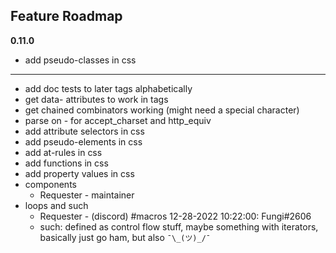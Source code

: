 ## Feature Roadmap

__**0.11.0**__

- add pseudo-classes in css

---
- add doc tests to later tags alphabetically
- get data- attributes to work in tags
- get chained combinators working (might need a special character)
- parse on - for accept_charset and http_equiv
- add attribute selectors in css
- add pseudo-elements in css
- add at-rules in css
- add functions in css
- add property values in css
- components
  * Requester - maintainer
- loops and such
  * Requester - (discord) #macros 12-28-2022 10:22:00: Fungi#2606
  * such: defined as control flow stuff, maybe something with iterators, basically just go ham, but also `¯\_(ツ)_/¯`
